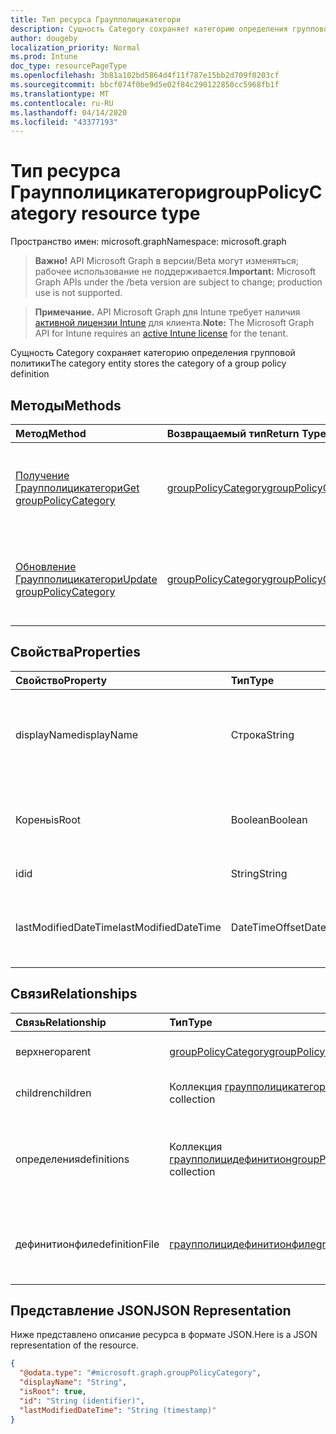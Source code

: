 ```yaml
---
title: Тип ресурса Граупполицикатегори
description: Сущность Category сохраняет категорию определения групповой политики
author: dougeby
localization_priority: Normal
ms.prod: Intune
doc_type: resourcePageType
ms.openlocfilehash: 3b81a102bd5864d4f11f787e15bb2d709f0203cf
ms.sourcegitcommit: bbcf074f0be9d5e02f84c290122850cc5968fb1f
ms.translationtype: MT
ms.contentlocale: ru-RU
ms.lasthandoff: 04/14/2020
ms.locfileid: "43377193"
---
```

# <a name="grouppolicycategory-resource-type"></a><span data-ttu-id="cb715-103">Тип ресурса Граупполицикатегори</span><span class="sxs-lookup"><span data-stu-id="cb715-103">groupPolicyCategory resource type</span></span>

<span data-ttu-id="cb715-104">Пространство имен: microsoft.graph</span><span class="sxs-lookup"><span data-stu-id="cb715-104">Namespace: microsoft.graph</span></span>

> <span data-ttu-id="cb715-105">**Важно!** API Microsoft Graph в версии/Beta могут изменяться; рабочее использование не поддерживается.</span><span class="sxs-lookup"><span data-stu-id="cb715-105">**Important:** Microsoft Graph APIs under the /beta version are subject to change; production use is not supported.</span></span>

> <span data-ttu-id="cb715-106">**Примечание.** API Microsoft Graph для Intune требует наличия [активной лицензии Intune](https://go.microsoft.com/fwlink/?linkid=839381) для клиента.</span><span class="sxs-lookup"><span data-stu-id="cb715-106">**Note:** The Microsoft Graph API for Intune requires an [active Intune license](https://go.microsoft.com/fwlink/?linkid=839381) for the tenant.</span></span>

<span data-ttu-id="cb715-107">Сущность Category сохраняет категорию определения групповой политики</span><span class="sxs-lookup"><span data-stu-id="cb715-107">The category entity stores the category of a group policy definition</span></span>

## <a name="methods"></a><span data-ttu-id="cb715-108">Методы</span><span class="sxs-lookup"><span data-stu-id="cb715-108">Methods</span></span>
|<span data-ttu-id="cb715-109">Метод</span><span class="sxs-lookup"><span data-stu-id="cb715-109">Method</span></span>|<span data-ttu-id="cb715-110">Возвращаемый тип</span><span class="sxs-lookup"><span data-stu-id="cb715-110">Return Type</span></span>|<span data-ttu-id="cb715-111">Описание</span><span class="sxs-lookup"><span data-stu-id="cb715-111">Description</span></span>|
|:---|:---|:---|
|[<span data-ttu-id="cb715-112">Получение Граупполицикатегори</span><span class="sxs-lookup"><span data-stu-id="cb715-112">Get groupPolicyCategory</span></span>](../api/intune-grouppolicy-grouppolicycategory-get.md)|[<span data-ttu-id="cb715-113">groupPolicyCategory</span><span class="sxs-lookup"><span data-stu-id="cb715-113">groupPolicyCategory</span></span>](../resources/intune-grouppolicy-grouppolicycategory.md)|<span data-ttu-id="cb715-114">Чтение свойств и связей объекта [граупполицикатегори](../resources/intune-grouppolicy-grouppolicycategory.md) .</span><span class="sxs-lookup"><span data-stu-id="cb715-114">Read properties and relationships of the [groupPolicyCategory](../resources/intune-grouppolicy-grouppolicycategory.md) object.</span></span>|
|[<span data-ttu-id="cb715-115">Обновление Граупполицикатегори</span><span class="sxs-lookup"><span data-stu-id="cb715-115">Update groupPolicyCategory</span></span>](../api/intune-grouppolicy-grouppolicycategory-update.md)|[<span data-ttu-id="cb715-116">groupPolicyCategory</span><span class="sxs-lookup"><span data-stu-id="cb715-116">groupPolicyCategory</span></span>](../resources/intune-grouppolicy-grouppolicycategory.md)|<span data-ttu-id="cb715-117">Обновление свойств объекта [граупполицикатегори](../resources/intune-grouppolicy-grouppolicycategory.md) .</span><span class="sxs-lookup"><span data-stu-id="cb715-117">Update the properties of a [groupPolicyCategory](../resources/intune-grouppolicy-grouppolicycategory.md) object.</span></span>|

## <a name="properties"></a><span data-ttu-id="cb715-118">Свойства</span><span class="sxs-lookup"><span data-stu-id="cb715-118">Properties</span></span>
|<span data-ttu-id="cb715-119">Свойство</span><span class="sxs-lookup"><span data-stu-id="cb715-119">Property</span></span>|<span data-ttu-id="cb715-120">Тип</span><span class="sxs-lookup"><span data-stu-id="cb715-120">Type</span></span>|<span data-ttu-id="cb715-121">Описание</span><span class="sxs-lookup"><span data-stu-id="cb715-121">Description</span></span>|
|:---|:---|:---|
|<span data-ttu-id="cb715-122">displayName</span><span class="sxs-lookup"><span data-stu-id="cb715-122">displayName</span></span>|<span data-ttu-id="cb715-123">Строка</span><span class="sxs-lookup"><span data-stu-id="cb715-123">String</span></span>|<span data-ttu-id="cb715-124">Идентификатор строки отображаемого имени категории</span><span class="sxs-lookup"><span data-stu-id="cb715-124">The string id of the category's display name</span></span>|
|<span data-ttu-id="cb715-125">Корень</span><span class="sxs-lookup"><span data-stu-id="cb715-125">isRoot</span></span>|<span data-ttu-id="cb715-126">Boolean</span><span class="sxs-lookup"><span data-stu-id="cb715-126">Boolean</span></span>|<span data-ttu-id="cb715-127">Определяет, является ли категория корневой категорией</span><span class="sxs-lookup"><span data-stu-id="cb715-127">Defines if the category is a root category</span></span>|
|<span data-ttu-id="cb715-128">id</span><span class="sxs-lookup"><span data-stu-id="cb715-128">id</span></span>|<span data-ttu-id="cb715-129">String</span><span class="sxs-lookup"><span data-stu-id="cb715-129">String</span></span>|<span data-ttu-id="cb715-130">Ключ объекта.</span><span class="sxs-lookup"><span data-stu-id="cb715-130">Key of the entity.</span></span>|
|<span data-ttu-id="cb715-131">lastModifiedDateTime</span><span class="sxs-lookup"><span data-stu-id="cb715-131">lastModifiedDateTime</span></span>|<span data-ttu-id="cb715-132">DateTimeOffset</span><span class="sxs-lookup"><span data-stu-id="cb715-132">DateTimeOffset</span></span>|<span data-ttu-id="cb715-133">Дата и время последнего изменения объекта.</span><span class="sxs-lookup"><span data-stu-id="cb715-133">The date and time the entity was last modified.</span></span>|

## <a name="relationships"></a><span data-ttu-id="cb715-134">Связи</span><span class="sxs-lookup"><span data-stu-id="cb715-134">Relationships</span></span>
|<span data-ttu-id="cb715-135">Связь</span><span class="sxs-lookup"><span data-stu-id="cb715-135">Relationship</span></span>|<span data-ttu-id="cb715-136">Тип</span><span class="sxs-lookup"><span data-stu-id="cb715-136">Type</span></span>|<span data-ttu-id="cb715-137">Описание</span><span class="sxs-lookup"><span data-stu-id="cb715-137">Description</span></span>|
|:---|:---|:---|
|<span data-ttu-id="cb715-138">верхнего</span><span class="sxs-lookup"><span data-stu-id="cb715-138">parent</span></span>|[<span data-ttu-id="cb715-139">groupPolicyCategory</span><span class="sxs-lookup"><span data-stu-id="cb715-139">groupPolicyCategory</span></span>](../resources/intune-grouppolicy-grouppolicycategory.md)|<span data-ttu-id="cb715-140">Родительская категория</span><span class="sxs-lookup"><span data-stu-id="cb715-140">The parent category</span></span>|
|<span data-ttu-id="cb715-141">children</span><span class="sxs-lookup"><span data-stu-id="cb715-141">children</span></span>|<span data-ttu-id="cb715-142">Коллекция [граупполицикатегори](../resources/intune-grouppolicy-grouppolicycategory.md)</span><span class="sxs-lookup"><span data-stu-id="cb715-142">[groupPolicyCategory](../resources/intune-grouppolicy-grouppolicycategory.md) collection</span></span>|<span data-ttu-id="cb715-143">Категории дочерних элементов</span><span class="sxs-lookup"><span data-stu-id="cb715-143">The children categories</span></span>|
|<span data-ttu-id="cb715-144">определения</span><span class="sxs-lookup"><span data-stu-id="cb715-144">definitions</span></span>|<span data-ttu-id="cb715-145">Коллекция [граупполицидефинитион](../resources/intune-grouppolicy-grouppolicydefinition.md)</span><span class="sxs-lookup"><span data-stu-id="cb715-145">[groupPolicyDefinition](../resources/intune-grouppolicy-grouppolicydefinition.md) collection</span></span>|<span data-ttu-id="cb715-146">Непосредственный дочерний элемент Граупполицидефинитион в категории</span><span class="sxs-lookup"><span data-stu-id="cb715-146">The immediate GroupPolicyDefinition children of the category</span></span>|
|<span data-ttu-id="cb715-147">дефинитионфиле</span><span class="sxs-lookup"><span data-stu-id="cb715-147">definitionFile</span></span>|[<span data-ttu-id="cb715-148">граупполицидефинитионфиле</span><span class="sxs-lookup"><span data-stu-id="cb715-148">groupPolicyDefinitionFile</span></span>](../resources/intune-grouppolicy-grouppolicydefinitionfile.md)|<span data-ttu-id="cb715-149">Идентификатор файла определения, из которого получена Категория</span><span class="sxs-lookup"><span data-stu-id="cb715-149">The id of the definition file the category came from</span></span>|

## <a name="json-representation"></a><span data-ttu-id="cb715-150">Представление JSON</span><span class="sxs-lookup"><span data-stu-id="cb715-150">JSON Representation</span></span>
<span data-ttu-id="cb715-151">Ниже представлено описание ресурса в формате JSON.</span><span class="sxs-lookup"><span data-stu-id="cb715-151">Here is a JSON representation of the resource.</span></span>
<!-- {
  "blockType": "resource",
  "keyProperty": "id",
  "@odata.type": "microsoft.graph.groupPolicyCategory"
}
-->
``` json
{
  "@odata.type": "#microsoft.graph.groupPolicyCategory",
  "displayName": "String",
  "isRoot": true,
  "id": "String (identifier)",
  "lastModifiedDateTime": "String (timestamp)"
}
```




